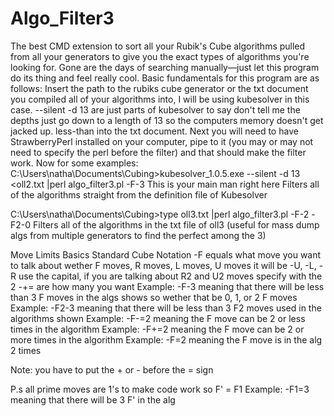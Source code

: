 # Algo_Filter3
The best CMD extension to sort all your Rubik's Cube algorithms pulled from all your generators to give you the exact types of algorithms you're looking for. Gone are the days of searching manually—just let this program do its thing and feel really cool.
Basic fundamentals for this program are as follows:
Insert the path to the rubiks cube generator or the txt document you compiled all of your algorithms into, I will be using kubesolver in this case.
--silent -d 13 are just parts of kubesolver to say don't tell me the depths just go down to a length of 13 so the computers memory doesn't get jacked up.
less-than into the txt document.
Next you will need to have StrawberryPerl installed on your computer, pipe to it (you may or may not need to specify the perl before the filter) and that should make the filter work.
Now for some examples:
C:\Users\natha\Documents\Cubing>kubesolver_1.0.5.exe --silent -d 13 <oll2.txt |perl algo_filter3.pl -F-3
This is your main man right here
Filters all of the algorithms straight from the definition file of Kubesolver

C:\Users\natha\Documents\Cubing>type oll3.txt |perl algo_filter3.pl -F-2 -F2-0
Filters all of the algorithms in the txt file of oll3 (useful for mass dump algs from multiple generators to find the perfect among the 3)


Move Limits Basics
Standard Cube Notation
-F equals what move you want to talk about wether F moves, R moves, L moves, U moves it will be -U, -L, -R use the capital, if you are talking about R2 and U2 moves specify with the 2
-+= are how many you want
Example: -F-3 meaning that there will be less than 3 F moves in the algs shows so wether that be 0, 1, or 2 F moves
Example: -F2-3 meaning that there will be less than 3 F2 moves used in the algorithms shown
Example: -F-=2 meaning the F move can be 2 or less times in the algorithm
Example: -F+=2 meaning the F move can be 2 or more times in the algorithm
Example: -F=2 meaning the F move is in the alg 2 times

Note: you have to put the + or - before the = sign

P.s all prime moves are 1's to make code work so F' = F1
Example: -F1=3 meaning that there will be 3 F' in the alg
